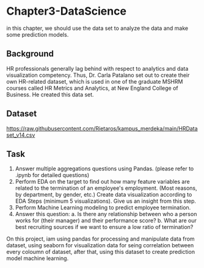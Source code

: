 # Chapter3-DataScience
in this chapter, we should use the data set to analyze the data and make some prediction models.

## Background
HR professionals generally lag behind with respect to analytics and data visualization competency. Thus, Dr. Carla Patalano set out to create their own HR-related dataset, which is used in one of the graduate MSHRM courses called HR Metrics and Analytics, at New England College of Business. He created this data set.

## Dataset
https://raw.githubusercontent.com/Rietaros/kampus_merdeka/main/HRDataset_v14.csv

## Task
1. Answer multiple aggregations questions using Pandas. (please refer to .ipynb for detailed questions)
2. Perform EDA on the target to find out how many feature variables are related to the termination of an employee's employment. (Most reasons, by department, by gender, etc.) Create data visualization according to EDA Steps (minimum 5 visualizations). Give us an insight from this step.
3. Perform Machine Learning modeling to predict employee termination.
4. Answer this question:
    a. Is there any relationship between who a person works for (their manager) and their performance score?
    b. What are our best recruiting sources if we want to ensure a low ratio of termination?

On this project, iam using pandas for processing and manipulate data from dataset, using seaborn for visualization data for seing correlation between every coloumn of dataset, after that, using this dataset to create prediction model machine learning.
